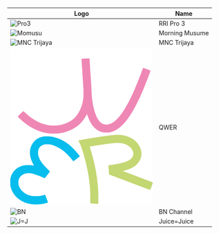 Logo | Name
-- | --
![[Pro3](https://upload.wikimedia.org/wikipedia/commons/6/6e/RRI_Pro_3_2023_%28Alt%29.svg)](https://upload.wikimedia.org/wikipedia/commons/6/6e/RRI_Pro_3_2023_%28Alt%29.svg) | RRI Pro 3
![[Momusu](https://upload.wikimedia.org/wikipedia/commons/e/ea/%E3%83%A2%E3%83%BC%E3%83%8B%E3%83%B3%E3%82%B0%E5%A8%98%E3%80%82%E5%B9%B4%E4%BB%A3%E7%84%A1%E3%81%97ver%E3%83%AD%E3%82%B4.jpg)](https://upload.wikimedia.org/wikipedia/commons/e/ea/%E3%83%A2%E3%83%BC%E3%83%8B%E3%83%B3%E3%82%B0%E5%A8%98%E3%80%82%E5%B9%B4%E4%BB%A3%E7%84%A1%E3%81%97ver%E3%83%AD%E3%82%B4.jpg) | Morning Musume
![[MNC Trijaya](https://upload.wikimedia.org/wikipedia/commons/e/e3/MNC_Trijaya.svg)](https://upload.wikimedia.org/wikipedia/commons/e/e3/MNC_Trijaya.svg) | MNC Trijaya
![[QWER](https://github.com/TG635-alt126xA/ExtendedMaster113/raw/refs/heads/main/assets/QWER.svg)](https://github.com/TG635-alt126xA/ExtendedMaster113/raw/refs/heads/main/assets/QWER.svg) | QWER
![[BN](https://upload.wikimedia.org/wikipedia/commons/5/54/BN_Channel.png)](https://upload.wikimedia.org/wikipedia/commons/5/54/BN_Channel.png) | BN Channel
![[J=J](https://upload.wikimedia.org/wikipedia/commons/9/99/JuiceJuiceLogo.png)](https://upload.wikimedia.org/wikipedia/commons/9/99/JuiceJuiceLogo.png) | Juice=Juice
